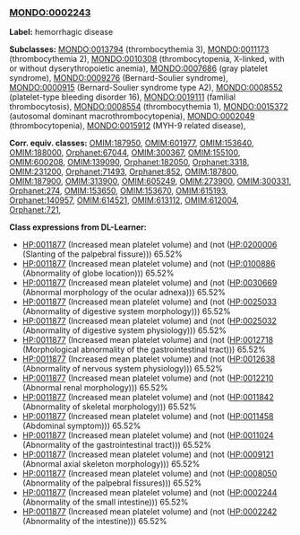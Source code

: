 
### [MONDO:0002243](http://purl.obolibrary.org/obo/MONDO_0002243)
**Label:** hemorrhagic disease

**Subclasses:** [MONDO:0013794](http://purl.obolibrary.org/obo/MONDO_0013794) (thrombocythemia 3), [MONDO:0011173](http://purl.obolibrary.org/obo/MONDO_0011173) (thrombocythemia 2), [MONDO:0010308](http://purl.obolibrary.org/obo/MONDO_0010308) (thrombocytopenia, X-linked, with or without dyserythropoietic anemia), [MONDO:0007686](http://purl.obolibrary.org/obo/MONDO_0007686) (gray platelet syndrome), [MONDO:0009276](http://purl.obolibrary.org/obo/MONDO_0009276) (Bernard-Soulier syndrome), [MONDO:0000915](http://purl.obolibrary.org/obo/MONDO_0000915) (Bernard-Soulier syndrome type A2), [MONDO:0008552](http://purl.obolibrary.org/obo/MONDO_0008552) (platelet-type bleeding disorder 16), [MONDO:0019111](http://purl.obolibrary.org/obo/MONDO_0019111) (familial thrombocytosis), [MONDO:0008554](http://purl.obolibrary.org/obo/MONDO_0008554) (thrombocythemia 1), [MONDO:0015372](http://purl.obolibrary.org/obo/MONDO_0015372) (autosomal dominant macrothrombocytopenia), [MONDO:0002049](http://purl.obolibrary.org/obo/MONDO_0002049) (thrombocytopenia), [MONDO:0015912](http://purl.obolibrary.org/obo/MONDO_0015912) (MYH-9 related disease), 

**Corr. equiv. classes:** [OMIM:187950](http://purl.obolibrary.org/obo/OMIM_187950), [OMIM:601977](http://purl.obolibrary.org/obo/OMIM_601977), [OMIM:153640](http://purl.obolibrary.org/obo/OMIM_153640), [OMIM:188000](http://purl.obolibrary.org/obo/OMIM_188000), [Orphanet:67044](http://www.orpha.net/ORDO/Orphanet_67044), [OMIM:300367](http://purl.obolibrary.org/obo/OMIM_300367), [OMIM:155100](http://purl.obolibrary.org/obo/OMIM_155100), [OMIM:600208](http://purl.obolibrary.org/obo/OMIM_600208), [OMIM:139090](http://purl.obolibrary.org/obo/OMIM_139090), [Orphanet:182050](http://www.orpha.net/ORDO/Orphanet_182050), [Orphanet:3318](http://www.orpha.net/ORDO/Orphanet_3318), [OMIM:231200](http://purl.obolibrary.org/obo/OMIM_231200), [Orphanet:71493](http://www.orpha.net/ORDO/Orphanet_71493), [Orphanet:852](http://www.orpha.net/ORDO/Orphanet_852), [OMIM:187800](http://purl.obolibrary.org/obo/OMIM_187800), [OMIM:187900](http://purl.obolibrary.org/obo/OMIM_187900), [OMIM:313900](http://purl.obolibrary.org/obo/OMIM_313900), [OMIM:605249](http://purl.obolibrary.org/obo/OMIM_605249), [OMIM:273900](http://purl.obolibrary.org/obo/OMIM_273900), [OMIM:300331](http://purl.obolibrary.org/obo/OMIM_300331), [Orphanet:274](http://www.orpha.net/ORDO/Orphanet_274), [OMIM:153650](http://purl.obolibrary.org/obo/OMIM_153650), [OMIM:153670](http://purl.obolibrary.org/obo/OMIM_153670), [OMIM:615193](http://purl.obolibrary.org/obo/OMIM_615193), [Orphanet:140957](http://www.orpha.net/ORDO/Orphanet_140957), [OMIM:614521](http://purl.obolibrary.org/obo/OMIM_614521), [OMIM:613112](http://purl.obolibrary.org/obo/OMIM_613112), [OMIM:612004](http://purl.obolibrary.org/obo/OMIM_612004), [Orphanet:721](http://www.orpha.net/ORDO/Orphanet_721), 

**Class expressions from DL-Learner:**

- [HP:0011877](http://purl.obolibrary.org/obo/HP_0011877) (Increased mean platelet volume) and (not ([HP:0200006](http://purl.obolibrary.org/obo/HP_0200006) (Slanting of the palpebral fissure))) 65.52%
- [HP:0011877](http://purl.obolibrary.org/obo/HP_0011877) (Increased mean platelet volume) and (not ([HP:0100886](http://purl.obolibrary.org/obo/HP_0100886) (Abnormality of globe location))) 65.52%
- [HP:0011877](http://purl.obolibrary.org/obo/HP_0011877) (Increased mean platelet volume) and (not ([HP:0030669](http://purl.obolibrary.org/obo/HP_0030669) (Abnormal morphology of the ocular adnexa))) 65.52%
- [HP:0011877](http://purl.obolibrary.org/obo/HP_0011877) (Increased mean platelet volume) and (not ([HP:0025033](http://purl.obolibrary.org/obo/HP_0025033) (Abnormality of digestive system morphology))) 65.52%
- [HP:0011877](http://purl.obolibrary.org/obo/HP_0011877) (Increased mean platelet volume) and (not ([HP:0025032](http://purl.obolibrary.org/obo/HP_0025032) (Abnormality of digestive system physiology))) 65.52%
- [HP:0011877](http://purl.obolibrary.org/obo/HP_0011877) (Increased mean platelet volume) and (not ([HP:0012718](http://purl.obolibrary.org/obo/HP_0012718) (Morphological abnormality of the gastrointestinal tract))) 65.52%
- [HP:0011877](http://purl.obolibrary.org/obo/HP_0011877) (Increased mean platelet volume) and (not ([HP:0012638](http://purl.obolibrary.org/obo/HP_0012638) (Abnormality of nervous system physiology))) 65.52%
- [HP:0011877](http://purl.obolibrary.org/obo/HP_0011877) (Increased mean platelet volume) and (not ([HP:0012210](http://purl.obolibrary.org/obo/HP_0012210) (Abnormal renal morphology))) 65.52%
- [HP:0011877](http://purl.obolibrary.org/obo/HP_0011877) (Increased mean platelet volume) and (not ([HP:0011842](http://purl.obolibrary.org/obo/HP_0011842) (Abnormality of skeletal morphology))) 65.52%
- [HP:0011877](http://purl.obolibrary.org/obo/HP_0011877) (Increased mean platelet volume) and (not ([HP:0011458](http://purl.obolibrary.org/obo/HP_0011458) (Abdominal symptom))) 65.52%
- [HP:0011877](http://purl.obolibrary.org/obo/HP_0011877) (Increased mean platelet volume) and (not ([HP:0011024](http://purl.obolibrary.org/obo/HP_0011024) (Abnormality of the gastrointestinal tract))) 65.52%
- [HP:0011877](http://purl.obolibrary.org/obo/HP_0011877) (Increased mean platelet volume) and (not ([HP:0009121](http://purl.obolibrary.org/obo/HP_0009121) (Abnormal axial skeleton morphology))) 65.52%
- [HP:0011877](http://purl.obolibrary.org/obo/HP_0011877) (Increased mean platelet volume) and (not ([HP:0008050](http://purl.obolibrary.org/obo/HP_0008050) (Abnormality of the palpebral fissures))) 65.52%
- [HP:0011877](http://purl.obolibrary.org/obo/HP_0011877) (Increased mean platelet volume) and (not ([HP:0002244](http://purl.obolibrary.org/obo/HP_0002244) (Abnormality of the small intestine))) 65.52%
- [HP:0011877](http://purl.obolibrary.org/obo/HP_0011877) (Increased mean platelet volume) and (not ([HP:0002242](http://purl.obolibrary.org/obo/HP_0002242) (Abnormality of the intestine))) 65.52%


